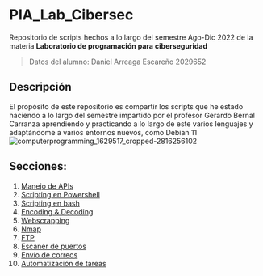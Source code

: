 # PIA_Lab_Cibersec
Repositorio de scripts hechos a lo largo del semestre Ago-Dic 2022 de la materia **Laboratorio de programación para ciberseguridad**
> Datos del alumno:
> Daniel Arreaga Escareño 2029652
## Descripción
El propósito de este repositorio es compartir los scripts que he estado haciendo a lo largo del semestre impartido por el profesor Gerardo Bernal Carranza
aprendiendo y practicando a lo largo de este varios lenguajes y adaptándome a varios entornos nuevos, como Debian 11
![computerprogramming_1629517_cropped-2816256102](https://user-images.githubusercontent.com/111472552/203875320-104642c4-0637-4f70-a702-e7a2d86b5b41.jpg)
## Secciones:
1. [Manejo de APIs](https://github.com/Daremm/PIA_Lab_Cibersec/tree/main/Manejo_de_API)
2. [Scripting en Powershell](https://github.com/Daremm/PIA_Lab_Cibersec/tree/main/Scripting_powershell)
3. [Scripting en bash](https://github.com/Daremm/PIA_Lab_Cibersec/tree/main/Scripting_bash)
4. [Encoding & Decoding](https://github.com/Daremm/PIA_Lab_Cibersec/tree/main/Encode_Decode)
5. [Webscrapping](https://github.com/Daremm/PIA_Lab_Cibersec/tree/main/Webscrapping)
6. [Nmap](https://github.com/Daremm/PIA_Lab_Cibersec/tree/main/Nmap)
7. [FTP](https://github.com/Daremm/PIA_Lab_Cibersec/tree/main/FTP)
8. [Escaner de puertos](https://github.com/Daremm/PIA_Lab_Cibersec/tree/main/Scanner_puertos)
9. [Envío de correos](https://github.com/Daremm/PIA_Lab_Cibersec/tree/main/Envio_correos)
10. [Automatización de tareas](https://github.com/Daremm/PIA_Lab_Cibersec/tree/main/Autom_tareas)
